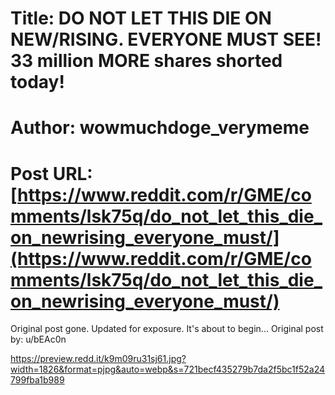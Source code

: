 # Title: DO NOT LET THIS DIE ON NEW/RISING. EVERYONE MUST SEE! 33 million MORE shares shorted today!
# Author: wowmuchdoge_verymeme
# Post URL: [https://www.reddit.com/r/GME/comments/lsk75q/do_not_let_this_die_on_newrising_everyone_must/](https://www.reddit.com/r/GME/comments/lsk75q/do_not_let_this_die_on_newrising_everyone_must/)


Original post gone. Updated for exposure. It's about to begin... Original post by: u/bEAc0n

https://preview.redd.it/k9m09ru31sj61.jpg?width=1826&format=pjpg&auto=webp&s=721becf435279b7da2f5bc1f52a24799fba1b989